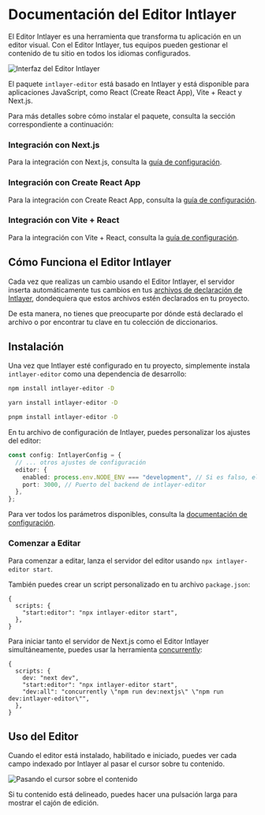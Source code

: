 # Documentación del Editor Intlayer

El Editor Intlayer es una herramienta que transforma tu aplicación en un editor visual. Con el Editor Intlayer, tus equipos pueden gestionar el contenido de tu sitio en todos los idiomas configurados.

![Interfaz del Editor Intlayer](https://github.com/aymericzip/intlayer/blob/main/docs/assets/intlayer_editor_ui.png)

El paquete `intlayer-editor` está basado en Intlayer y está disponible para aplicaciones JavaScript, como React (Create React App), Vite + React y Next.js.

Para más detalles sobre cómo instalar el paquete, consulta la sección correspondiente a continuación:

### Integración con Next.js

Para la integración con Next.js, consulta la [guía de configuración](https://github.com/aymericzip/intlayer/blob/main/docs/docs/intlayer_with_nextjs_es.md).

### Integración con Create React App

Para la integración con Create React App, consulta la [guía de configuración](https://github.com/aymericzip/intlayer/blob/main/docs/docs/intlayer_with_create_react_app_es.md).

### Integración con Vite + React

Para la integración con Vite + React, consulta la [guía de configuración](https://github.com/aymericzip/intlayer/blob/main/docs/docs/intlayer_with_vite+react_es.md).

## Cómo Funciona el Editor Intlayer

Cada vez que realizas un cambio usando el Editor Intlayer, el servidor inserta automáticamente tus cambios en tus [archivos de declaración de Intlayer](https://github.com/aymericzip/intlayer/blob/main/docs/docs/content_declaration/get_started_es.md), dondequiera que estos archivos estén declarados en tu proyecto.

De esta manera, no tienes que preocuparte por dónde está declarado el archivo o por encontrar tu clave en tu colección de diccionarios.

## Instalación

Una vez que Intlayer esté configurado en tu proyecto, simplemente instala `intlayer-editor` como una dependencia de desarrollo:

```bash
npm install intlayer-editor -D
```

```bash
yarn install intlayer-editor -D
```

```bash
pnpm install intlayer-editor -D
```

En tu archivo de configuración de Intlayer, puedes personalizar los ajustes del editor:

```typescript
const config: IntlayerConfig = {
  // ... otros ajustes de configuración
  editor: {
    enabled: process.env.NODE_ENV === "development", // Si es falso, el editor está inactivo y no se puede acceder a él.
    port: 3000, // Puerto del backend de intlayer-editor
  },
};
```

Para ver todos los parámetros disponibles, consulta la [documentación de configuración](https://github.com/aymericzip/intlayer/blob/main/docs/docs/configuration_es.md).

### Comenzar a Editar

Para comenzar a editar, lanza el servidor del editor usando `npx intlayer-editor start`.

También puedes crear un script personalizado en tu archivo `package.json`:

```json5
{
  scripts: {
    "start:editor": "npx intlayer-editor start",
  },
}
```

Para iniciar tanto el servidor de Next.js como el Editor Intlayer simultáneamente, puedes usar la herramienta [concurrently](https://github.com/open-cli-tools/concurrently):

```json5
{
  scripts: {
    dev: "next dev",
    "start:editor": "npx intlayer-editor start",
    "dev:all": "concurrently \"npm run dev:nextjs\" \"npm run dev:intlayer-editor\"",
  },
}
```

## Uso del Editor

Cuando el editor está instalado, habilitado e iniciado, puedes ver cada campo indexado por Intlayer al pasar el cursor sobre tu contenido.

![Pasando el cursor sobre el contenido](https://github.com/aymericzip/intlayer/blob/main/docs/assets/intlayer_editor_hover_content.png)

Si tu contenido está delineado, puedes hacer una pulsación larga para mostrar el cajón de edición.
